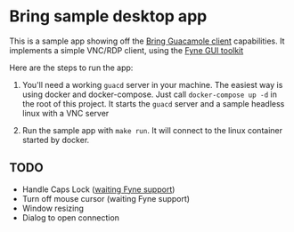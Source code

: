 # Bring sample desktop app

This is a sample app showing off the [Bring Guacamole client](https://github.com/deluan/bring) capabilities.
It implements a simple VNC/RDP client, using the [Fyne GUI toolkit](https://github.com/fyne-io/fyne)

Here are the steps to run the app:

1) You'll need a working `guacd` server in your machine. The easiest way is using docker 
and docker-compose. Just call `docker-compose up -d` in the root of this project. It 
starts the `guacd` server and a sample headless linux with a VNC server

2) Run the sample app with `make run`. It will connect to the linux container started by docker.


## TODO
- Handle Caps Lock ([waiting Fyne support](https://github.com/fyne-io/fyne/issues/552))
- Turn off mouse cursor (waiting Fyne support)
- Window resizing
- Dialog to open connection
